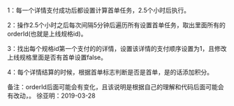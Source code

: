 1：每一个详情支付成功后都设置计算首单任务，2.5个小时后执行。

2：操作2.5个小时之后每次间隔5分钟后遍历所有设置首单任务，取出里面所有的orderId(也就是上线规格id)。

3：找出每个规格id第一个支付的的详情，设置该详情的支付顺序设置为1，且修改上线规格里面是否有首单设置false。

4：每个详情结算的时候，根据首单标志判断是否是首单，是的话添加积分。


备注：orderId后面可能会有变化，且该说明是根据自己的理解和代码后面可能会有改动，。
徐亚明：2019-03-28